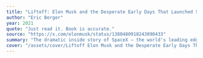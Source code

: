 ```yaml
---
title: "Liftoff: Elon Musk and the Desperate Early Days That Launched SpaceX"
author: "Eric Berger"
year: 2021
quote: "Just read it. Book is accurate."
source: "https://x.com/elonmusk/status/1380480918243090433"
summary: "The dramatic inside story of SpaceX ― the world's leading edge rocket company, whose charismatic and controversial founder now advises the White House.SpaceX has enjoyed a miraculous decade. Less than 20 years after its founding, it boasts the largest constellation of commercial satellites in orbit, has pioneered reusable rockets, and in 2020 became the first private company to launch human beings into orbit. Half a century after the space race SpaceX is pushing forward into the cosmos, laying the foundation for our exploration of other worlds.But before it became one of the most powerful players in the aerospace industry, SpaceX was a fledgling startup, scrambling to develop a single workable rocket before the money ran dry. The engineering challenge was immense; numerous other private companies had failed similar attempts. And even if SpaceX succeeded, they would then have to compete for government contracts with titans such as Lockheed Martin and Boeing, who had tens of thousands of employees and tens of billions of dollars in annual revenue. SpaceX had fewer than 200 employees and the relative pittance of $100 million in the bank.In Liftoff, Eric Berger takes readers inside the wild early days that made SpaceX. Focusing on the company’s first four launches of the Falcon 1 rocket, he charts the bumpy journey from scrappy underdog to aerospace pioneer. drawing upon exclusive interviews with dozens of former and current engineers, designers, mechanics, and executives, including Elon Musk. The enigmatic Musk, who founded the company with the dream of one day settling Mars, is the fuel that propels the book with a daring vision for the future of space – this same bravado has now landed him a role in the second Trump administration."
cover: "/assets/cover/Liftoff Elon Musk and the Desperate Early Days That Launched SpaceX.jpg"
---
```

